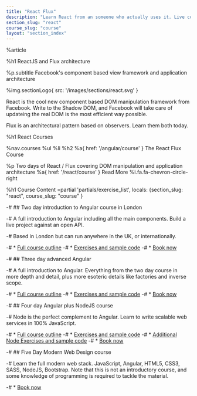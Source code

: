 ```yaml
---
title: "React Flux"
description: "Learn React from an someone who actually uses it. Live coding, Q&A,practical workshops, deep theory and lots of real world exercises."
section_slug: "react"
course_slug: "course"
layout: "section_index"
---
```



%article


%h1 ReactJS and Flux architecture

%p.subtitle
Facebook's component based view framework and application architecture

%img.sectionLogo{ src: '/images/sections/react.svg' }



React is the cool new component based DOM manipulation framework from Facebook. Write to the Shadow DOM, and Facebook will take care of updateing the real DOM is the most efficient way possible.

Flux is an architectural pattern based on observers. Learn them both today.


%h1 React Courses

%nav.courses
%ul
%li
%h2
%a{ href: '/angular/course' }
The React Flux Course

%p
Two days of React / Flux covering DOM manipulation and application architecture
%a{ href: '/react/course' }
Read More
%i.fa.fa-chevron-circle-right



%h1 Course Content
=partial 'partials/exercise_list', locals: {section_slug: "react", course_slug: "course" }


-# ## Two day introduction to Angular course in London

-# A full introduction to Angular including all the main components. Build a live project against an open API.

-# Based in London but can run anywhere in the UK, or internationally.

-# * [Full course outline](/courses/angularjs/)
-# * [Exercises and sample code](/courses/angularjs/exercises/)
-# * [Book now](mailto:hello@nicholasjohnson.com)

-# ## Three day advanced Angular

-# A full introduction to Angular. Everything from the two day course in more depth and detail, plus more esoteric details like factories and inverse scope.

-# * [Full course outline](/courses/angularjs/)
-# * [Exercises and sample code](/courses/angularjs/exercises/)
-# * [Book now](mailto:hello@nicholasjohnson.com)

-# ## Four day Angular plus NodeJS course

-# Node is the perfect complement to Angular. Learn to write scalable web services in 100% JavaScript.

-# * [Full course outline](/courses/angularjs/)
-# * [Exercises and sample code](/courses/angularjs/exercises/)
-# * [Additional Node Exercises and sample code](/courses/nodejs/exercises/)
-# * [Book now](mailto:hello@nicholasjohnson.com)

-# ## Five Day Modern Web Design course

-# Learn the full modern web stack. JavaScript, Angular, HTML5, CSS3, SASS, NodeJS, Bootstrap. Note that this is not an introductory course, and some knowledge of programming is required to tackle the material.

-# * [Book now](mailto:hello@nicholasjohnson.com)

